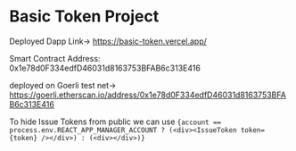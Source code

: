 # Basic Token Project


Deployed Dapp Link-> https://basic-token.vercel.app/


Smart Contract  Address: 0x1e78d0F334edfD46031d8163753BFAB6c313E416


deployed on Goerli test net-> https://goerli.etherscan.io/address/0x1e78d0F334edfD46031d8163753BFAB6c313E416


To hide Issue Tokens from public we can use
`
{account == process.env.REACT_APP_MANAGER_ACCOUNT ? (<div><IssueToken token={token} /></div>) : (<div></div>)}
`

